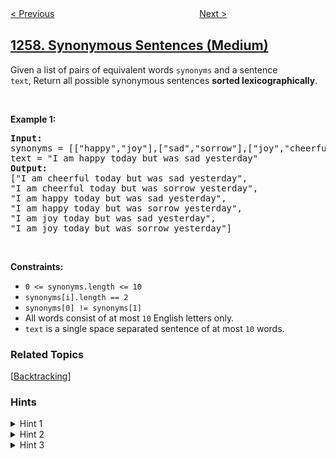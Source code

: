 <!--|This file generated by command(leetcode description); DO NOT EDIT.    |-->
<!--+----------------------------------------------------------------------+-->
<!--|@author    openset <openset.wang@gmail.com>                           |-->
<!--|@link      https://github.com/openset                                 |-->
<!--|@home      https://github.com/openset/leetcode                        |-->
<!--+----------------------------------------------------------------------+-->

[< Previous](https://github.com/openset/leetcode/tree/master/problems/smallest-common-region "Smallest Common Region")
　　　　　　　　　　　　　　　　
[Next >](https://github.com/openset/leetcode/tree/master/problems/handshakes-that-dont-cross "Handshakes That Don't Cross")

## [1258. Synonymous Sentences (Medium)](https://leetcode.com/problems/synonymous-sentences "近义词句子")

Given a list of pairs of equivalent words&nbsp;<code>synonyms</code> and a sentence <code>text</code>,&nbsp;Return all possible synonymous sentences <strong>sorted lexicographically</strong>.
<p>&nbsp;</p>
<p><strong>Example 1:</strong></p>

<pre>
<strong>Input:
</strong>synonyms = [[&quot;happy&quot;,&quot;joy&quot;],[&quot;sad&quot;,&quot;sorrow&quot;],[&quot;joy&quot;,&quot;cheerful&quot;]],
text = &quot;I am happy today but was sad yesterday&quot;
<strong>Output:
</strong>[&quot;I am cheerful today but was sad yesterday&quot;,
​​​​​​​&quot;I am cheerful today but was sorrow yesterday&quot;,
&quot;I am happy today but was sad yesterday&quot;,
&quot;I am happy today but was sorrow yesterday&quot;,
&quot;I am joy today but was sad yesterday&quot;,
&quot;I am joy today but was sorrow yesterday&quot;]
</pre>

<p>&nbsp;</p>
<p><strong>Constraints:</strong></p>

<ul>
	<li><code>0 &lt;=&nbsp;synonyms.length &lt;= 10</code></li>
	<li><code>synonyms[i].length == 2</code></li>
	<li><code>synonyms[0] != synonyms[1]</code></li>
	<li>All words consist of at most <code>10</code> English letters only.</li>
	<li><code>text</code>&nbsp;is a single space separated sentence of at most <code>10</code> words.</li>
</ul>

### Related Topics
  [[Backtracking](https://github.com/openset/leetcode/tree/master/tag/backtracking/README.md)]

### Hints
<details>
<summary>Hint 1</summary>
Find all synonymous groups of words.
</details>

<details>
<summary>Hint 2</summary>
Use union-find data structure.
</details>

<details>
<summary>Hint 3</summary>
By backtracking, generate all possible statements.
</details>
